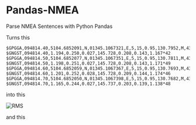 Pandas-NMEA
===========

Parse NMEA Sentences with Python Pandas

Turns this

```
$GPGGA,094814.40,5104.6852091,N,01345.1067321,E,5,15,0.95,130.7952,M,43.8438,M,1.4,0548*7F
$GNGST,094814.40,1.194,0.250,0.027,145.728,0.208,0.143,1.167*42
$GPGGA,094814.50,5104.6852077,N,01345.1067351,E,5,15,0.95,130.7811,M,43.8438,M,1.5,0548*76
$GNGST,094814.50,1.198,0.251,0.027,145.728,0.208,0.143,1.171*49
$GPGGA,094814.60,5104.6852059,N,01345.1067367,E,5,15,0.95,130.7693,M,43.8438,M,1.6,0548*7B
$GNGST,094814.60,1.201,0.252,0.028,145.728,0.209,0.144,1.174*46
$GPGGA,094814.70,5104.6852050,N,01345.1067398,E,5,15,0.95,130.7682,M,43.8438,M,0.7,0548*73
$GNGST,094814.70,1.165,0.244,0.027,145.737,0.203,0.139,1.138*48
```

into this

![RMS]('/DataLogs/Messg_3-RMS.png')

and this

